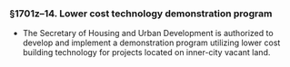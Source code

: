 ### §1701z–14. Lower cost technology demonstration program
* The Secretary of Housing and Urban Development is authorized to develop and implement a demonstration program utilizing lower cost building technology for projects located on inner-city vacant land.
